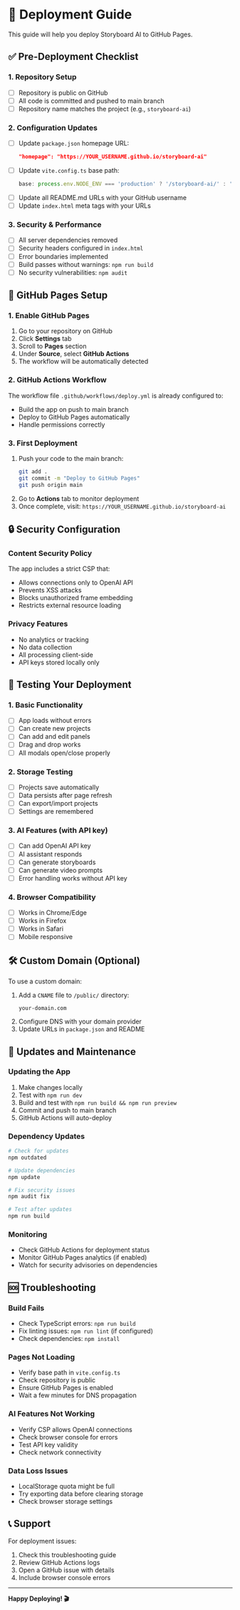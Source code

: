 # 🚀 Deployment Guide

This guide will help you deploy Storyboard AI to GitHub Pages.

## ✅ Pre-Deployment Checklist

### 1. Repository Setup
- [ ] Repository is public on GitHub
- [ ] All code is committed and pushed to main branch
- [ ] Repository name matches the project (e.g., `storyboard-ai`)

### 2. Configuration Updates
- [ ] Update `package.json` homepage URL:
  ```json
  "homepage": "https://YOUR_USERNAME.github.io/storyboard-ai"
  ```
- [ ] Update `vite.config.ts` base path:
  ```typescript
  base: process.env.NODE_ENV === 'production' ? '/storyboard-ai/' : '/',
  ```
- [ ] Update all README.md URLs with your GitHub username
- [ ] Update `index.html` meta tags with your URLs

### 3. Security & Performance
- [ ] All server dependencies removed
- [ ] Security headers configured in `index.html`
- [ ] Error boundaries implemented
- [ ] Build passes without warnings: `npm run build`
- [ ] No security vulnerabilities: `npm audit`

## 🔧 GitHub Pages Setup

### 1. Enable GitHub Pages
1. Go to your repository on GitHub
2. Click **Settings** tab
3. Scroll to **Pages** section
4. Under **Source**, select **GitHub Actions**
5. The workflow will be automatically detected

### 2. GitHub Actions Workflow
The workflow file `.github/workflows/deploy.yml` is already configured to:
- Build the app on push to main branch
- Deploy to GitHub Pages automatically
- Handle permissions correctly

### 3. First Deployment
1. Push your code to the main branch:
   ```bash
   git add .
   git commit -m "Deploy to GitHub Pages"
   git push origin main
   ```
2. Go to **Actions** tab to monitor deployment
3. Once complete, visit: `https://YOUR_USERNAME.github.io/storyboard-ai`

## 🔒 Security Configuration

### Content Security Policy
The app includes a strict CSP that:
- Allows connections only to OpenAI API
- Prevents XSS attacks
- Blocks unauthorized frame embedding
- Restricts external resource loading

### Privacy Features
- No analytics or tracking
- No data collection
- All processing client-side
- API keys stored locally only

## 🧪 Testing Your Deployment

### 1. Basic Functionality
- [ ] App loads without errors
- [ ] Can create new projects
- [ ] Can add and edit panels
- [ ] Drag and drop works
- [ ] All modals open/close properly

### 2. Storage Testing
- [ ] Projects save automatically
- [ ] Data persists after page refresh
- [ ] Can export/import projects
- [ ] Settings are remembered

### 3. AI Features (with API key)
- [ ] Can add OpenAI API key
- [ ] AI assistant responds
- [ ] Can generate storyboards
- [ ] Can generate video prompts
- [ ] Error handling works without API key

### 4. Browser Compatibility
- [ ] Works in Chrome/Edge
- [ ] Works in Firefox
- [ ] Works in Safari
- [ ] Mobile responsive

## 🛠️ Custom Domain (Optional)

To use a custom domain:

1. Add a `CNAME` file to `/public/` directory:
   ```
   your-domain.com
   ```
2. Configure DNS with your domain provider
3. Update URLs in `package.json` and README

## 🔄 Updates and Maintenance

### Updating the App
1. Make changes locally
2. Test with `npm run dev`
3. Build and test with `npm run build && npm run preview`
4. Commit and push to main branch
5. GitHub Actions will auto-deploy

### Dependency Updates
```bash
# Check for updates
npm outdated

# Update dependencies
npm update

# Fix security issues
npm audit fix

# Test after updates
npm run build
```

### Monitoring
- Check GitHub Actions for deployment status
- Monitor GitHub Pages analytics (if enabled)
- Watch for security advisories on dependencies

## 🆘 Troubleshooting

### Build Fails
- Check TypeScript errors: `npm run build`
- Fix linting issues: `npm run lint` (if configured)
- Check dependencies: `npm install`

### Pages Not Loading
- Verify base path in `vite.config.ts`
- Check repository is public
- Ensure GitHub Pages is enabled
- Wait a few minutes for DNS propagation

### AI Features Not Working
- Verify CSP allows OpenAI connections
- Check browser console for errors
- Test API key validity
- Check network connectivity

### Data Loss Issues
- LocalStorage quota might be full
- Try exporting data before clearing storage
- Check browser storage settings

## 📞 Support

For deployment issues:
1. Check this troubleshooting guide
2. Review GitHub Actions logs
3. Open a GitHub issue with details
4. Include browser console errors

---

**Happy Deploying! 🎬** 